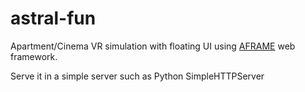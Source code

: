 # astral-fun

Apartment/Cinema VR simulation with floating UI using [AFRAME](https://aframe.io/) web framework.

Serve it in a simple server such as Python SimpleHTTPServer

